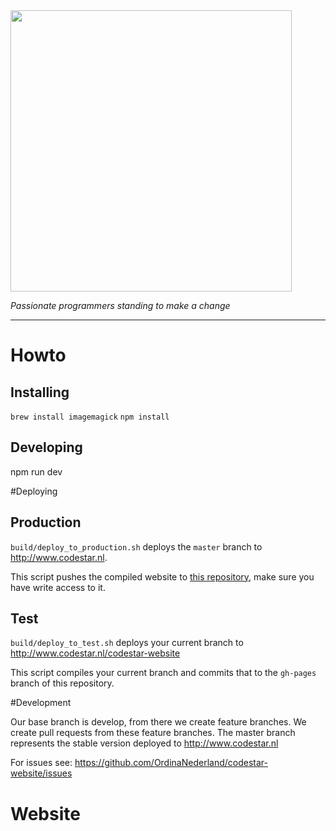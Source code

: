 <img align=center src=https://cloud.githubusercontent.com/assets/4116708/12473911/e67fdd44-c016-11e5-9c21-5714e07549fe.png width=450 />

*Passionate programmers standing to make a change*

---

# Howto
## Installing
`brew install imagemagick`
`npm install`

## Developing
npm run dev

#Deploying

## Production
`build/deploy_to_production.sh` deploys the `master` branch to http://www.codestar.nl.

This script pushes the compiled website to [this repository](https://github.com/OrdinaNederland/OrdinaNederland.github.io#master), make sure you have write access to it.

## Test
`build/deploy_to_test.sh` deploys your current branch to http://www.codestar.nl/codestar-website

This script compiles your current branch and commits that to the `gh-pages` branch of this repository.

#Development

Our base branch is develop, from there we create feature branches.
We create pull requests from these feature branches.
The master branch represents the stable version deployed to http://www.codestar.nl

For issues see: https://github.com/OrdinaNederland/codestar-website/issues

# Website
